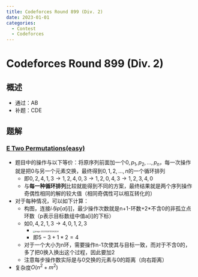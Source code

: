 ```yaml
---
title: Codeforces Round 899 (Div. 2)
date: 2023-01-01
categories:
  - Contest
  - Codeforces
---
```


# Codeforces Round 899 (Div. 2)

## 概述

- 通过：AB
- 补题：CDE

## 题解

### [E Two Permutations(easy)](https://codeforces.com/contest/1882/problem/E1)

- 题目中的操作与以下等价：将原序列前面加一个$0,p_1,p_2,\dots,p_n$，每一次操作就是把0与另一个元素交换，最终得到$0,1,2,\dots,n$的一个循环排列
  - 即$0,2,4,1,3\to1,2,4,0,3\to1,2,0,4,3\to1,2,3,4,0$
  - 与**每一种循环排列**比较就能得到不同的方案，最终结果就是两个序列操作奇偶性相同的解的较大值（相同奇偶性可以相互转化的）
- 对于每种情况，可以如下计算：
  - 构图，连接$i与p[a[i]]$，最少操作次数就是n+1-环数+2*不含0的非孤立点环数（p表示目标数组中值a[i]的下标）
  - 如$0,4,2,1,3\to4,0,1,2,3$
    - <img src="https://thdlrt.oss-cn-beijing.aliyuncs.com/image-20230926105942834.png" alt="image-20230926105942834" style="zoom:33%;" />
    - 即$5-3+1*2=4$
  - 对于一个大小为n环，需要操作n-1次使其与目标一致，而对于不含0的，多了把0换入换出这个过程，因此要加2
  - 注意每步操作数实际是与0交换的元素与0的距离（向右距离）
- 复杂度$O(n^2+m^2)$

